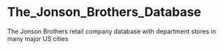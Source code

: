 # The_Jonson_Brothers_Database
The Jonson Brothers retail company database with department stores in many major US cities
